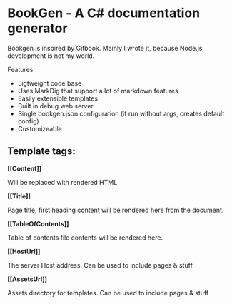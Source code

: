 ﻿# BookGen - A C# documentation generator

Bookgen is inspired by Gitbook. Mainly I wrote it, because Node.js development is not my world.

Features:
* Ligtweight code base
* Uses MarkDig that support a lot of markdown features
* Easily extensible templates
* Built in debug web server
* Single bookgen.json configuration (if run without args, creates default config)
* Customizeable

## Template tags:

**[[Content]]**

Will be replaced with rendered HTML

**[[Title]]**

Page title, first heading content will be rendered here from the document.

**[[TableOfContents]]**

Table of contents file contents will be rendered here.

**[[HostUrl]]**

The server Host address. Can be used to include pages & stuff

**[[AssetsUrl]]**

Assets directory for templates. Can be used to include pages & stuff
